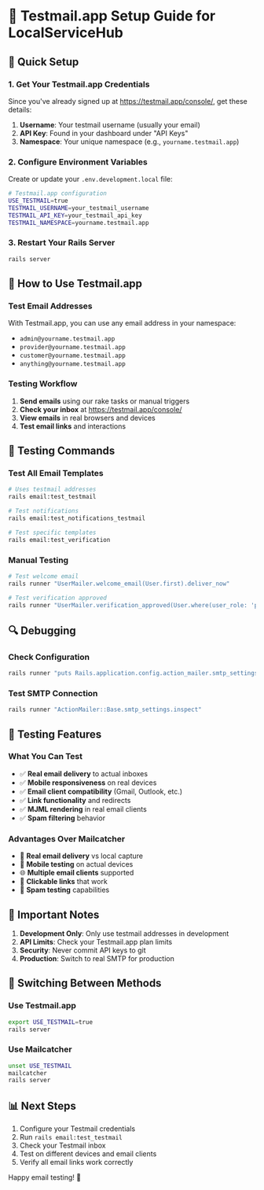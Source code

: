 # 📧 Testmail.app Setup Guide for LocalServiceHub

## 🚀 Quick Setup

### 1. Get Your Testmail.app Credentials
Since you've already signed up at https://testmail.app/console/, get these details:

1. **Username**: Your testmail username (usually your email)
2. **API Key**: Found in your dashboard under "API Keys"
3. **Namespace**: Your unique namespace (e.g., `yourname.testmail.app`)

### 2. Configure Environment Variables

Create or update your `.env.development.local` file:

```bash
# Testmail.app configuration
USE_TESTMAIL=true
TESTMAIL_USERNAME=your_testmail_username
TESTMAIL_API_KEY=your_testmail_api_key
TESTMAIL_NAMESPACE=yourname.testmail.app
```

### 3. Restart Your Rails Server
```bash
rails server
```

## 📨 How to Use Testmail.app

### Test Email Addresses
With Testmail.app, you can use any email address in your namespace:

- `admin@yourname.testmail.app`
- `provider@yourname.testmail.app`
- `customer@yourname.testmail.app`
- `anything@yourname.testmail.app`

### Testing Workflow

1. **Send emails** using our rake tasks or manual triggers
2. **Check your inbox** at https://testmail.app/console/
3. **View emails** in real browsers and devices
4. **Test email links** and interactions

## 🧪 Testing Commands

### Test All Email Templates
```bash
# Uses testmail addresses
rails email:test_testmail

# Test notifications
rails email:test_notifications_testmail

# Test specific templates
rails email:test_verification
```

### Manual Testing
```bash
# Test welcome email
rails runner "UserMailer.welcome_email(User.first).deliver_now"

# Test verification approved
rails runner "UserMailer.verification_approved(User.where(user_role: 'provider').first).deliver_now"
```

## 🔍 Debugging

### Check Configuration
```bash
rails runner "puts Rails.application.config.action_mailer.smtp_settings"
```

### Test SMTP Connection
```bash
rails runner "ActionMailer::Base.smtp_settings.inspect"
```

## 📱 Testing Features

### What You Can Test
- ✅ **Real email delivery** to actual inboxes
- ✅ **Mobile responsiveness** on real devices
- ✅ **Email client compatibility** (Gmail, Outlook, etc.)
- ✅ **Link functionality** and redirects
- ✅ **MJML rendering** in real email clients
- ✅ **Spam filtering** behavior

### Advantages Over Mailcatcher
- 📧 **Real email delivery** vs local capture
- 📱 **Mobile testing** on actual devices
- 🌐 **Multiple email clients** supported
- 🔗 **Clickable links** that work
- 🧪 **Spam testing** capabilities

## 🚨 Important Notes

1. **Development Only**: Only use testmail addresses in development
2. **API Limits**: Check your Testmail.app plan limits
3. **Security**: Never commit API keys to git
4. **Production**: Switch to real SMTP for production

## 🔄 Switching Between Methods

### Use Testmail.app
```bash
export USE_TESTMAIL=true
rails server
```

### Use Mailcatcher
```bash
unset USE_TESTMAIL
mailcatcher
rails server
```

## 📊 Next Steps

1. Configure your Testmail credentials
2. Run `rails email:test_testmail`
3. Check your Testmail inbox
4. Test on different devices and email clients
5. Verify all email links work correctly

Happy email testing! 🎉